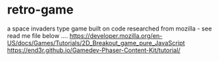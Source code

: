 # retro-game
a space invaders type game built on code researched from mozilla - see read me file below ....
https://developer.mozilla.org/en-US/docs/Games/Tutorials/2D_Breakout_game_pure_JavaScript
https://end3r.github.io/Gamedev-Phaser-Content-Kit/tutorial/
